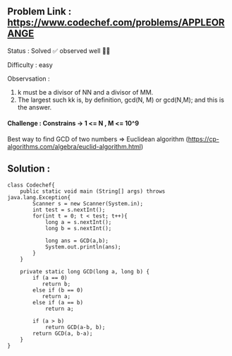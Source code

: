 ## Problem Link : https://www.codechef.com/problems/APPLEORANGE

Status : Solved ✅ observed well 👍🏼

Difficulty : easy

Observsation : 

1. k must be a divisor of NN and a divisor of MM.
2. The largest such kk is, by definition, gcd(N, M) or gcd(N,M); and this is the answer.

#### Challenge : Constrains ->     1 <= N , M <= 10^9 

Best way to find GCD of two numbers =>  Euclidean algorithm (https://cp-algorithms.com/algebra/euclid-algorithm.html) 


## Solution :

```
class Codechef{
	public static void main (String[] args) throws java.lang.Exception{
		Scanner s = new Scanner(System.in);
		int test = s.nextInt();
	    for(int t = 0; t < test; t++){
            long a = s.nextInt();
            long b = s.nextInt();
        
	        long ans = GCD(a,b);
	        System.out.println(ans);
        }  
	}
	
	private static long GCD(long a, long b) {
        if (a == 0)
           return b;
        else if (b == 0)
           return a;
        else if (a == b)
            return a;

        if (a > b)
            return GCD(a-b, b);
        return GCD(a, b-a);
    }
}
```
